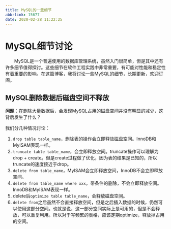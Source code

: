 ```yaml
---
title: MySQL的一些细节
abbrlink: 15677
date: 2020-02-28 11:22:25
---
```


# MySQL细节讨论

&emsp;&emsp;MySQL是一个普遍使用的数据库管理系统，虽然入门很简单，但是其中还有许多细节值得探讨。这些细节在软件工程实践中非常重要，有可能对性能和稳定性有着重要的影响。在这篇博客，我将讨论一些MySQL的细节，长期更新，欢迎订阅。

<!-- more -->

## MySQL删除数据后磁盘空间不释放

**问题**：在删除大量数据后，会发现MySQL占用的磁盘空间并没有明显的减少，这背后发生了什么？

我们分几种情况讨论：

1. `drop table table_name`，删除表的操作会立即释放磁盘空间。InnoDB和MyISAM表现一样。
2. `truncate table table_name`，会立即释放空间。truncate操作可以理解为drop + create。但是create过程做了优化，因为表的结果是已知的，所以truncate的速度接近于drop。
3. `delete from table_name`，MyISAM会立即释放空间，InnoDB不会立即释放空间。
4. `delete from table_name where xxx`，带条件的删除，不会立即释放空间。InnoDB和MyISAM表现一样。
5. delete后`optimize table table_name`，会释放磁盘空间。
6. `delete from`之后虽然不会直接释放空间，但是之后插入数据的时候，仍然可以使用这部分空间。也就是说，这一部分空间实际上是可用的，但是不会释放，可以重复利用。所以对于写频繁的表格，应该定期optimize，释放掉占用的空间。